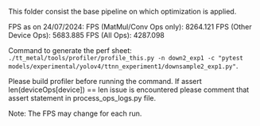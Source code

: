 This folder consist the base pipeline on which optimization is applied.

FPS as on 24/07/2024:
FPS (MatMul/Conv Ops only): 8264.121
FPS (Other Device Ops): 5683.885
FPS (All Ops): 4287.098

Command to generate the perf sheet: `./tt_metal/tools/profiler/profile_this.py -n down2_exp1 -c "pytest models/experimental/yolov4/ttnn_experiment1/downsample2_exp1.py"`.

Please build profiler before running the command.
If assert len(deviceOps[device]) == len issue is encountered please comment that assert statement in process_ops_logs.py file.

Note: The FPS may change for each run.
